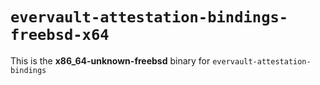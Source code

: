 # `evervault-attestation-bindings-freebsd-x64`

This is the **x86_64-unknown-freebsd** binary for `evervault-attestation-bindings`
